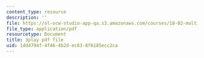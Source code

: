 ```yaml
---
content_type: resource
description: ''
file: https://ol-ocw-studio-app-qa.s3.amazonaws.com/courses/18-02-multivariable-calculus-fall-2007/1dd4794f4f464b2dec638f6185ecc2ca_YBajUR3EFSM.pdf
file_type: application/pdf
resourcetype: Document
title: 3play pdf file
uid: 1dd4794f-4f46-4b2d-ec63-8f6185ecc2ca
---
```

